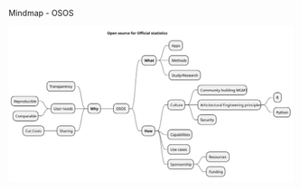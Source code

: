 Mindmap - OSOS

![Mindmap](https://raw.githubusercontent.com/I3S-ESSnet/Documents/master/2022/oslo/osos/OSOS.svg)
